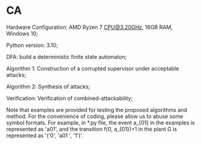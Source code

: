 # CA
Hardware Configuration: AMD Ryzen 7 CPU@3.20GHz, 16GB RAM, Windows 10;

Python version: 3.10;

DFA: build a deterministic finite state automaton;

Algorithm 1: Construction of a corrupted supervisor under acceptable attacks;

Algorithm 2: Synthesis of attacks;

Verification: Verification of combined-attackability;

Note that examples are provided for testing the proposed algorithms and method. For the convenience of coding, please allow us to abuse some symbol formats. For example, in *.py file, the event a_{01} in the examples is represented as 'a01', and the transition f(0, a_{01})=1 in the plant G is represented as '('0', 'a01 ', '1')'.
